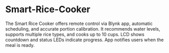 # Smart-Rice-Cooker
The Smart Rice Cooker offers remote control via Blynk app, automatic scheduling, and accurate portion calibration. It recommends water levels, supports multiple rice types, and cooks up to 10 cups. LCD shows countdown and status LEDs indicate progress. App notifies users when the meal is ready.
